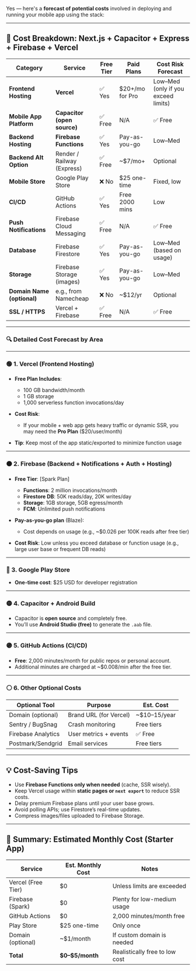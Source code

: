 Yes — here's a **forecast of potential costs** involved in deploying and running your mobile app using the stack:

---

## 🧾 **Cost Breakdown: Next.js + Capacitor + Express + Firebase + Vercel**

| Category                   | Service                     | Free Tier | Paid Plans       | Cost Risk Forecast                  |
| -------------------------- | --------------------------- | --------- | ---------------- | ----------------------------------- |
| **Frontend Hosting**       | **Vercel**                  | ✅ Yes     | \$20+/mo for Pro | Low–Med (only if you exceed limits) |
| **Mobile App Platform**    | **Capacitor (open source)** | ✅ Free    | N/A              | ✅ Free                              |
| **Backend Hosting**        | **Firebase Functions**      | ✅ Yes     | Pay-as-you-go    | Low–Med                             |
| **Backend Alt Option**     | Render / Railway (Express)  | ✅ Free    | \~\$7/mo+        | Optional                            |
| **Mobile Store**           | Google Play Store           | ❌ No      | \$25 one-time    | Fixed, low                          |
| **CI/CD**                  | GitHub Actions              | ✅ Yes     | Free 2000 mins   | Low                                 |
| **Push Notifications**     | Firebase Cloud Messaging    | ✅ Free    | N/A              | ✅ Free                              |
| **Database**               | Firebase Firestore          | ✅ Yes     | Pay-as-you-go    | Low–Med (based on usage)            |
| **Storage**                | Firebase Storage (images)   | ✅ Yes     | Pay-as-you-go    | Low–Med                             |
| **Domain Name (optional)** | e.g., from Namecheap        | ❌ No      | \~\$12/yr        | Optional                            |
| **SSL / HTTPS**            | Vercel + Firebase           | ✅ Free    | N/A              | ✅ Free                              |

---

### 🔍 **Detailed Cost Forecast by Area**

---

### 🟢 1. **Vercel (Frontend Hosting)**

* **Free Plan Includes**:

  * 100 GB bandwidth/month
  * 1 GB storage
  * 1,000 serverless function invocations/day
* **Cost Risk**:

  * If your mobile + web app gets heavy traffic or dynamic SSR, you may need the **Pro Plan** (\$20/user/month)
* **Tip**: Keep most of the app static/exported to minimize function usage

---

### 🟠 2. **Firebase (Backend + Notifications + Auth + Hosting)**

* **Free Tier**: \[Spark Plan]

  * **Functions**: 2 million invocations/month
  * **Firestore DB**: 50K reads/day, 20K writes/day
  * **Storage**: 1GB storage, 5GB egress/month
  * **FCM**: Unlimited push notifications

* **Pay-as-you-go plan** (Blaze):

  * Cost depends on usage (e.g., \~\$0.026 per 100K reads after free tier)

* **Cost Risk**: Low unless you exceed database or function usage (e.g., large user base or frequent DB reads)

---

### 🔴 3. **Google Play Store**

* **One-time cost**: \$25 USD for developer registration

---

### 🟡 4. **Capacitor + Android Build**

* Capacitor is **open source** and completely free.
* You’ll use **Android Studio (free)** to generate the `.aab` file.

---

### 🟣 5. **GitHub Actions (CI/CD)**

* **Free**: 2,000 minutes/month for public repos or personal account.
* Additional minutes are charged at \~\$0.008/min after the free tier.

---

### ⚪ 6. **Other Optional Costs**

| Optional Tool      | Purpose                | Est. Cost      |
| ------------------ | ---------------------- | -------------- |
| Domain (optional)  | Brand URL (for Vercel) | \~\$10–15/year |
| Sentry / BugSnag   | Crash monitoring       | Free tiers     |
| Firebase Analytics | User metrics + events  | ✅ Free         |
| Postmark/Sendgrid  | Email services         | Free tiers     |

---

## 💡 Cost-Saving Tips

* Use **Firebase Functions only when needed** (cache, SSR wisely).
* Keep Vercel usage within **static pages or `next export`** to reduce SSR costs.
* Delay premium Firebase plans until your user base grows.
* Avoid polling APIs; use Firestore’s real-time updates.
* Compress images/files uploaded to Firebase Storage.

---

## 🧮 Summary: Estimated Monthly Cost (Starter App)

| Service            | Est. Monthly Cost | Notes                          |
| ------------------ | ----------------- | ------------------------------ |
| Vercel (Free Tier) | \$0               | Unless limits are exceeded     |
| Firebase (Spark)   | \$0               | Plenty for low-medium usage    |
| GitHub Actions     | \$0               | 2,000 minutes/month free       |
| Play Store         | \$25 one-time     | Only once                      |
| Domain (optional)  | \~\$1/month       | If custom domain is needed     |
| **Total**          | **\$0–\$5/month** | Realistically free to low cost |

